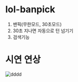 # lol-banpick

1. 밴픽(무한모드, 30초모드)
2. 30초 지나면 자동으로 턴 넘기기
3. 검색기능

# 시연 연상

![dddd](https://user-images.githubusercontent.com/24713276/211185881-8500f206-867c-4edd-b993-5f577f1b5a00.gif)
